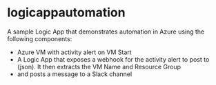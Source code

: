 # logicappautomation

A sample Logic App that demonstrates automation in Azure using the following components:
- Azure VM with activity alert on VM Start
- A Logic App that exposes a webhook for the activity alert to post to (json). It then extracts the VM Name and Resource Group
- and posts a message to a Slack channel
